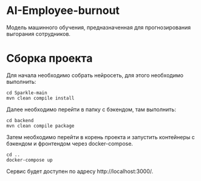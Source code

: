 # AI-Employee-burnout
Модель машинного обучения, предназначенная для прогнозирования выгорания сотрудников. 
# Сборка проекта
Для начала необходимо собрать нейросеть, для этого необходимо выполнить:
```shell
cd Sparkle-main
mvn clean compile install
```
Далее необходимо перейти в папку с бэкендом, там выполнить:
```shell
cd backend
mvn clean compile package
```
Затем необходимо перейти в корень проекта и запустить контейнеры с бэкендом и фронтендом через docker-compose.
```shell
cd ..
docker-compose up
```
Сервис будет доступен по адресу http://localhost:3000/.